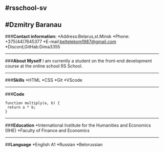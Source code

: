 #__rsschool-sv__
---
#__Dzmitry Baranau__
---

###__Contact information:__
*Address:Belarus,st.Minsk
*Phone: +375(44)7645377
*E-mail:beltelekom1987@gmail.com
*Discord,GitHab:Dima3355

---
###__About Myself__
I am currently a student on the front-end development course at the online school RS School.

---
###__Skills__
*HTML
*CSS
*Git
*VScode

---
###__Code__
~~~
function multiply(a, b) {
 return a * b;
} ​
~~~
---
###__Education__
*International Institute for the        Humanities and Economics (IIHE)
    *Faculty of Finance and Economics
    
---
##__Language__
*English A1
*Russian
*Belorussian